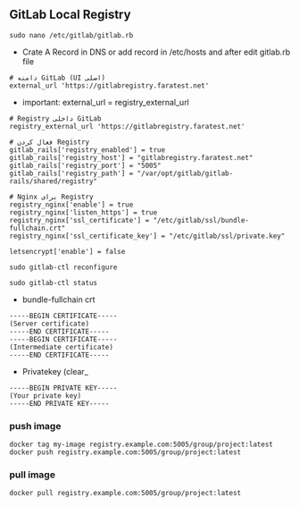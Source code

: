 
## GitLab Local Registry
```
sudo nano /etc/gitlab/gitlab.rb
```
- Crate A Record in DNS or add record in /etc/hosts and after edit gitlab.rb file
```
# دامنه GitLab (UI اصلی)
external_url 'https://gitlabregistry.faratest.net'
```
- important: external_url = registry_external_url
```
# Registry داخلی GitLab
registry_external_url 'https://gitlabregistry.faratest.net'

# فعال کردن Registry
gitlab_rails['registry_enabled'] = true
gitlab_rails['registry_host'] = "gitlabregistry.faratest.net"
gitlab_rails['registry_port'] = "5005" 
gitlab_rails['registry_path'] = "/var/opt/gitlab/gitlab-rails/shared/registry"

# Nginx برای Registry
registry_nginx['enable'] = true
registry_nginx['listen_https'] = true
registry_nginx['ssl_certificate'] = "/etc/gitlab/ssl/bundle-fullchain.crt"
registry_nginx['ssl_certificate_key'] = "/etc/gitlab/ssl/private.key"

letsencrypt['enable'] = false
```
```
sudo gitlab-ctl reconfigure
```
```
sudo gitlab-ctl status
```
- bundle-fullchain crt
```
-----BEGIN CERTIFICATE-----
(Server certificate)
-----END CERTIFICATE-----
-----BEGIN CERTIFICATE-----
(Intermediate certificate)
-----END CERTIFICATE-----
```
- Privatekey (clear_
```
-----BEGIN PRIVATE KEY-----
(Your private key)
-----END PRIVATE KEY-----
```
### push image
```
docker tag my-image registry.example.com:5005/group/project:latest
docker push registry.example.com:5005/group/project:latest
```
### pull image
```
docker pull registry.example.com:5005/group/project:latest
```

